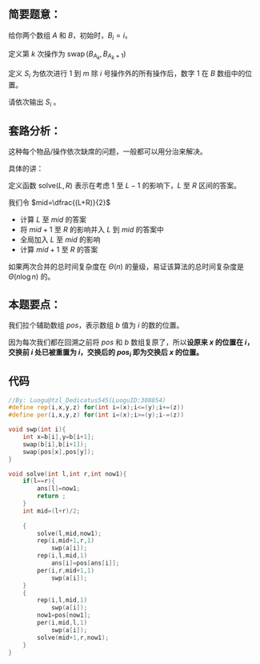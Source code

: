 ## 简要题意：

给你两个数组 $A$ 和 $B$，初始时，$B_i=i$。

定义第 $k$ 次操作为 $\operatorname{swap}(B_{A_k},B_{A_k+1})$

定义 $S_i$ 为依次进行 $1$ 到 $m$ 除 $i$ 号操作外的所有操作后，数字 $1$ 在 $B$ 数组中的位置。

请依次输出 $S_i$ 。
 
## 套路分析：

这种每个物品/操作依次缺席的问题，一般都可以用分治来解决。

具体的讲：

定义函数 $\text{solve}(L,R)$ 表示在考虑 $1$ 至 $L-1$ 的影响下，$L$ 至 $R$ 区间的答案。

我们令 $mid=\dfrac{(L+R)}{2}$

- 计算 $L$ 至 $mid$ 的答案
- 将 $mid+1$ 至 $R$ 的影响并入 $L$ 到 $mid$ 的答案中
- 全局加入 $L$ 至 $mid$ 的影响
- 计算 $mid+1$ 至 $R$ 的答案

如果两次合并的总时间复杂度在 $\Theta(n)$ 的量级，易证该算法的总时间复杂度是 $\Theta (n\log n)$ 的。

## 本题要点：

我们拉个辅助数组 $pos$，表示数组 $b$ 值为 $i$ 的数的位置。

因为每次我们都在回溯之前将 $pos$ 和 $b$ 数组复原了，所以**设原来 $x$ 的位置在 $i$，交换前 $i$ 处已被重置为 $i$，交换后的 $pos_i$ 即为交换后 $x$ 的位置。**

## 代码

```cpp
//By: Luogu@tzl_Dedicatus545(LuoguID:308854)
#define rep(i,x,y,z) for(int i=(x);i<=(y);i+=(z))
#define per(i,x,y,z) for(int i=(x);i>=(y);i-=(z))

void swp(int i){
	int x=b[i],y=b[i+1];
	swap(b[i],b[i+1]);
	swap(pos[x],pos[y]);
}

void solve(int l,int r,int now1){
	if(l==r){
		ans[l]=now1;
		return ;
	}
	int mid=(l+r)/2;
    
	{
		solve(l,mid,now1);
		rep(i,mid+1,r,1)
			swp(a[i]);
		rep(i,l,mid,1)
			ans[i]=pos[ans[i]];
		per(i,r,mid+1,1)
			swp(a[i]);
	}
	{
		rep(i,l,mid,1)
			swp(a[i]);
		now1=pos[now1];
		per(i,mid,l,1)
			swp(a[i]);
		solve(mid+1,r,now1);
	}
}
```

